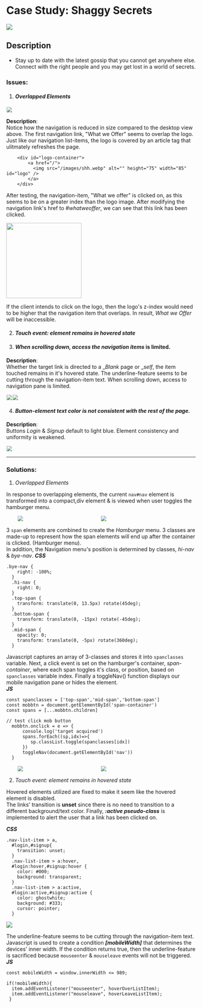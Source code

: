 # Case Study: Shaggy Secrets
<img src="./images/desktop.png"/>

## Description

- Stay up to date with the latest gossip that you cannot get anywhere else.
Connect with the right people and you may get lost in a world of secrets.

### Issues:

1. #### _Overlapped Elements_ <br>

<img src="./images/problemissue.jpg" style="transform:scale(.88);"/>

**Description**: <br> Notice how the navigation is reduced in size compared to the desktop view above. The first navigation link, "What we Offer" seems to overlap the logo. Just like our navigation list-items, the logo is covered by an article tag that ulitmately refreshes the page.

```
    <div id="logo-container">
        <a href="/">
          <img src="/images/shh.webp" alt="" height="75" width="85" id="logo" />
        </a>
    </div>
```

After testing, the navigation-item, "What we offer" is clicked on, as this seems to be on a greater index than the logo image.
After modifying the navigation link's href to _#whatweoffer_, we can see that this link has been clicked.

<img src="./images/overlapresult.jpg" style="width:200px;height:200px"/>

If the client intends to click on the logo, then the logo's z-index would need to be higher that the navigation item that overlaps. In result, _What we Offer_ will be inaccessible. 




2. #### _Touch event: element remains in hovered state_ <br>
3. #### _When scrolling down, access the navigation items_ is limited. <br>

**Description**: <br>Whether the target link is directed to a __Blank_ page or __self_, the item touched remains in it's hovered state. The underline-feature seems to be cutting through the navigation-item text.
When scrolling down, access to navigation pane is limited.

<img src="./images/problemissue3.jpg" style="transform:scale(.88);"/><img src="./images/problemissue2.jpg" style="transform:scale(.88);"/>


4. #### _Button-element text color is not consistent with the rest of the page._ <br>

**Description**: <br> Buttons _Login_ & _Signup_ default to light blue. Element consistency and uniformity is weakened. 

<img src="./images/problemissue2.jpg" style="transform:scale(.88);"/>

_____

### Solutions:

1. _Overlapped Elements_

In response to overlapping elements, the current ```nav#nav``` element is transformed into a compact,div element & is viewed when user toggles the hamburger menu.

<div style="display:grid;grid-template-columns:1fr 1fr;width:100%;transform:scale(.88);">
<img src="./images/solution_starting_point.jpg"/>
<img src="./images/solution_starting_point_nav.jpg"/>
</div>

3 ```span``` elements are combined to create the _Hamburger_ menu.
3 classes are made-up to represent how the span elements will end up after the container is clicked. (Hamburger menu).<br>
In addition, the Navigation menu's position is determined by classes, _hi-nav_ & _bye-nav_.
**_CSS_**
```
.bye-nav {
    right: -100%;
  }
  .hi-nav {
    right: 0;
  }
  .top-span {
    transform: translate(0, 13.5px) rotate(45deg);
  }
  .bottom-span {
    transform: translate(0, -15px) rotate(-45deg);
  }
  .mid-span {
    opacity: 0;
    transform: translate(0, -5px) rotate(360deg);
  }
```
Javascript captures an array of 3-classes and stores it into ```spanclasses``` variable. Next, a click event is set on the hamburger's container, _span-container_, where each span toggles it's class, or position, based on ```spanclasses``` variable index. Finally a toggleNav() function displays our mobile navigation pane or hides the element.<br>
**_JS_**
```
const spanclasses = ['top-span','mid-span','bottom-span']
const mobbtn = document.getElementById('span-container')
const spans = [...mobbtn.children]

// test click mob button
  mobbtn.onclick = e => {
      console.log('target acquired')
      spans.forEach((sp,idx)=>{
         sp.classList.toggle(spanclasses[idx])
      })
      toggleNav(document.getElementById('nav'))
  }
```
<div style="display:grid;grid-template-columns:1fr 1fr;width:100%;transform:scale(.88);">
<img src="./images/solution_scroll_down.jpg"/>
<img src="./images/solution_scroll_down_nav.jpg"/>
</div>

2. _Touch event: element remains in hovered state_

Hovered elements utilized are fixed to make it seem like the hovered element is disabled.<br>
The links' transition is **unset** since there is no need to transition to a different background/text color.
Finally, **_:active pseudo-class_** is implemented to alert the user that a link has been clicked on.

**_CSS_**
```
.nav-list-item > a,
  #login,#signup{
    transition: unset;
  }
  .nav-list-item > a:hover,
  #login:hover,#signup:hover {
    color: #000;
    background: transparent;
  }
  .nav-list-item > a:active,
  #login:active,#signup:active {
    color: ghostwhite;
    background: #333;
    cursor: pointer;
  }
```

 <img src="./images/underlinefeat.jpg">

 The underline-feature seems to be cutting through the navigation-item text.<br>
 Javascript is used to create a condition **_[mobileWidth]_** that determines the devices' inner width. If the condition returns true, then the underline-feature is sacrificed because ```mouseenter``` & ```mouseleave``` events will not be triggered.<br>
**_JS_**
```
const mobileWidth = window.innerWidth <= 989;

if(!mobileWidth){
  item.addEventListener("mouseenter", hoverOverListItem);
  item.addEventListener("mouseleave", hoverLeaveListItem);
 }
```

